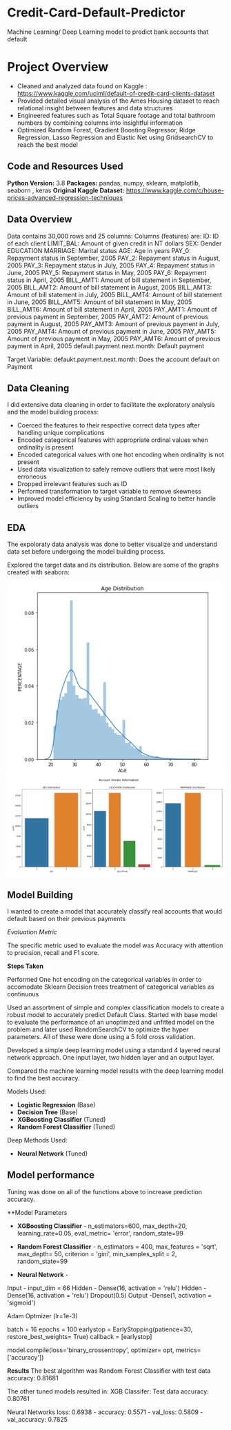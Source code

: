 # Credit-Card-Default-Predictor
Machine Learning/ Deep Learning model to predict bank accounts that default 


# Project Overview 
* Cleaned and analyzed data found on Kaggle : https://www.kaggle.com/uciml/default-of-credit-card-clients-dataset
* Provided detailed visual analysis of the Ames Housing dataset to reach relational insight between features and data structures
* Engineered features such as Total Square footage and total bathroom numbers by combining columns into insightful information 
* Optimized Random Forest, Gradient Boosting Regressor, Ridge Regression, Lasso Regression and Elastic Net using GridsearchCV to reach the best model
 

## Code and Resources Used 
**Python Version:** 3.8 
**Packages:** pandas, numpy, sklearn, matplotlib, seaborn , keras 
**Original Kaggle Dataset:** https://www.kaggle.com/c/house-prices-advanced-regression-techniques

## Data Overview
Data contains 30,000 rows and 25 columns:
Columns (features) are:
ID: ID of each client
LIMIT_BAL: Amount of given credit in NT dollars 
SEX: Gender
EDUCATION
MARRIAGE: Marital status 
AGE: Age in years
PAY_0: Repayment status in September, 2005
PAY_2: Repayment status in August, 2005 
PAY_3: Repayment status in July, 2005 
PAY_4: Repayment status in June, 2005
PAY_5: Repayment status in May, 2005 
PAY_6: Repayment status in April, 2005 
BILL_AMT1: Amount of bill statement in September, 2005 
BILL_AMT2: Amount of bill statement in August, 2005 
BILL_AMT3: Amount of bill statement in July, 2005 
BILL_AMT4: Amount of bill statement in June, 2005 
BILL_AMT5: Amount of bill statement in May, 2005 
BILL_AMT6: Amount of bill statement in April, 2005 
PAY_AMT1: Amount of previous payment in September, 2005
PAY_AMT2: Amount of previous payment in August, 2005 
PAY_AMT3: Amount of previous payment in July, 2005 
PAY_AMT4: Amount of previous payment in June, 2005 
PAY_AMT5: Amount of previous payment in May, 2005
PAY_AMT6: Amount of previous payment in April, 2005 
default.payment.next.month: Default payment 


Target Variable: 
defaukt.payment.next.month: Does the account default on Payment

## Data Cleaning
I did extensive data cleaning in order to facilitate the exploratory analysis and the model building process:

*	Coerced the features to their respective correct data types after handling unique complications
* Encoded categorical features with appropriate ordinal values when ordinality is present
* Encoded categorical values with one hot encoding when ordinality is not present
* Used data visualization to safely remove outliers that were most likely erroneous 
*	Dropped irrelevant features such as ID
*	Performed transformation to target variable to remove skewness 
*	Improved model efficiency by using Standard Scaling to better handle outliers

## EDA
The expoloraty data analysis was done to better visualize and understand data set before undergoing the model building process.

Explored the target data and its distribution.
Below are some of the graphs created with seaborn:


![alt text](https://github.com/kevin7303/Credit-Card-Default-Predictor/blob/master/Age.PNG "Age")
![alt text](https://github.com/kevin7303/Credit-Card-Default-Predictor/blob/master/Education.PNG "Education")



## Model Building 
I wanted to create a model that accurately classify real accounts that would default based on their previous payments

*Evaluation Metric*

The specific metric used to evaluate the model was Accuracy with attention to precision, recall and F1 score.


**Steps Taken**

Performed One hot encoding on the categorical variables in order to accomodate Sklearn Decision trees treatment of categorical variables as continuous

Used an assortment of simple and complex classification models to create a robust model to accurately predict Default Class.
Started with base model to evaluate the performance of an unoptimzed and unfitted model on the problem and later used RandomSearchCV to optimize the hyper parameters.
All of these were done using a 5 fold cross validation.

Developed a simple deep learning model using a standard 4 layered neural network approach. One input layer, two hidden layer and an output layer.

Compared the machine learning model results with the deep learning model to find the best accuracy.

Models Used:
* **Logistic Regression** (Base)
* **Decision Tree** (Base)
* **XGBoosting Classifier** (Tuned)
* **Random Forest Classifier** (Tuned)

Deep Methods Used:
* **Neural Network** (Tuned)



## Model performance
Tuning was done on all of the functions above to increase prediction accuracy.


**Model Parameters

* **XGBoosting Classifier** - n_estimators=600, max_depth=20, learning_rate=0.05, eval_metric= 'error', random_state=99
* **Random Forest Classifier** - n_estimators = 400, max_features = 'sqrt', max_depth= 50, criterion = 'gini', min_samples_split = 2, random_state=99

* **Neural Network** -

Input - input_dim = 66
Hidden - Dense(16, activation = 'relu')
Hidden - Dense(16, activation = 'relu')
Dropout(0.5)
Output -Dense(1, activation = 'sigmoid')

Adam Optmizer (lr=1e-3)

batch = 16
epochs = 100
earlystop = EarlyStopping(patience=30, restore_best_weights= True)
callback = [earlystop]

model.compile(loss='binary_crossentropy', optimizer= opt, metrics=['accuracy'])

**Results**
The best algorithm was Random Forest Classifier with test data accuracy: 0.81681

The other tuned models resulted in:
XGB Classifer:
Test data accuracy: 0.80761

Neural Networks 
loss: 0.6938 - accuracy: 0.5571 - val_loss: 0.5809 - val_accuracy: 0.7825
